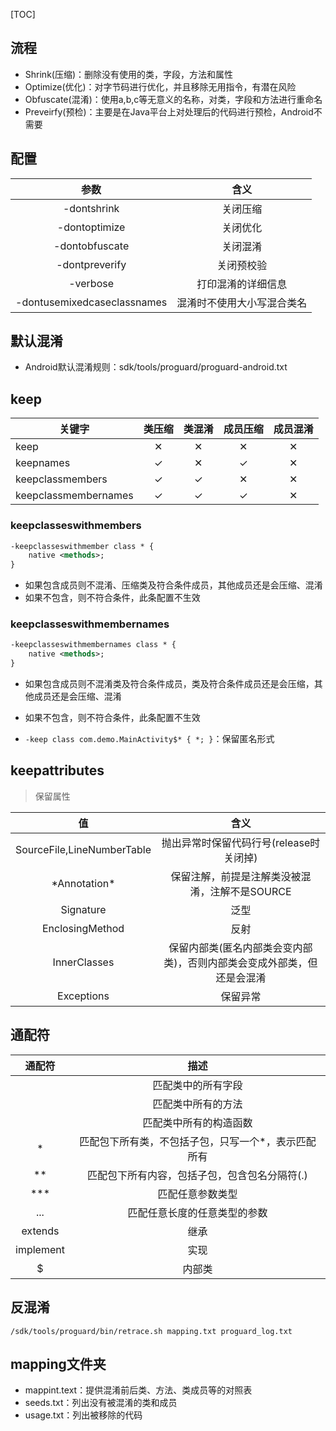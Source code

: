 [TOC]

## 流程
* Shrink(压缩)：删除没有使用的类，字段，方法和属性
* Optimize(优化)：对字节码进行优化，并且移除无用指令，有潜在风险
* Obfuscate(混淆)：使用a,b,c等无意义的名称，对类，字段和方法进行重命名
* Preveirfy(预检)：主要是在Java平台上对处理后的代码进行预检，Android不需要

## 配置
参数 | 含义
:---: | :---:
-dontshrink | 关闭压缩
-dontoptimize | 关闭优化
-dontobfuscate | 关闭混淆
-dontpreverify | 关闭预校验
-verbose | 打印混淆的详细信息
-dontusemixedcaseclassnames | 混淆时不使用大小写混合类名

## 默认混淆
* Android默认混淆规则：sdk/tools/proguard/proguard-android.txt

## keep
关键字 | 类压缩 | 类混淆 | 成员压缩 | 成员混淆
--- | :---: | :---: | :---: | :---:
keep | ✕ | ✕ | ✕ | ✕
keepnames | ✓ | ✕ | ✓ | ✕
keepclassmembers | ✓ | ✓ | ✕ | ✕
keepclassmembernames | ✓ | ✓ | ✓ | ✕

### keepclasseswithmembers
```xml
-keepclasseswithmember class * {
    native <methods>;
}
```
* 如果包含成员则不混淆、压缩类及符合条件成员，其他成员还是会压缩、混淆
* 如果不包含，则不符合条件，此条配置不生效

### keepclasseswithmembernames
```xml
-keepclasseswithmembernames class * {
    native <methods>;
}
```
* 如果包含成员则不混淆类及符合条件成员，类及符合条件成员还是会压缩，其他成员还是会压缩、混淆
* 如果不包含，则不符合条件，此条配置不生效

* `-keep class com.demo.MainActivity$* { *; }`：保留匿名形式

## keepattributes
> 保留属性

值 | 含义
:---: | :---:
SourceFile,LineNumberTable | 抛出异常时保留代码行号(release时关闭掉)
\*Annotation\* | 保留注解，前提是注解类没被混淆，注解不是SOURCE 
Signature | 泛型
EnclosingMethod | 反射
InnerClasses | 保留内部类(匿名内部类会变内部类)，否则内部类会变成外部类，但还是会混淆 
Exceptions | 保留异常

## 通配符
通配符 | 描述
:---: | :---:
<fields> | 匹配类中的所有字段
<methods> | 匹配类中所有的方法
<init> | 匹配类中所有的构造函数
* | 匹配包下所有类，不包括子包，只写一个*，表示匹配所有 
** | 匹配包下所有内容，包括子包，包含包名分隔符(.) 
*** | 匹配任意参数类型
... | 匹配任意长度的任意类型的参数
extends | 继承
implement | 实现
$ | 内部类

## 反混淆
`/sdk/tools/proguard/bin/retrace.sh mapping.txt proguard_log.txt`

## mapping文件夹
* mappint.text：提供混淆前后类、方法、类成员等的对照表
* seeds.txt：列出没有被混淆的类和成员
* usage.txt：列出被移除的代码

